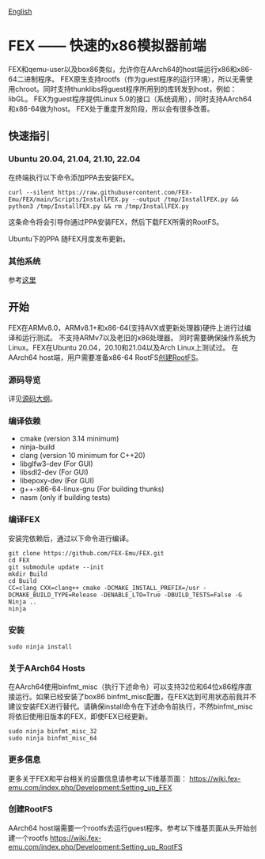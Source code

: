 [English](https://github.com/FEX-Emu/FEX/blob/main/Readme.md)
# FEX —— 快速的x86模拟器前端
FEX和qemu-user以及box86类似，允许你在AArch64的host端运行x86和x86-64二进制程序。
FEX原生支持rootfs（作为guest程序的运行环境），所以无需使用chroot。同时支持thunklibs将guest程序所用到的库转发到host，例如：libGL。
FEX为guest程序提供Linux 5.0的接口（系统调用），同时支持AArch64和x86-64做为host。
FEX处于重度开发阶段，所以会有很多改善。


## 快速指引
### Ubuntu 20.04, 21.04, 21.10, 22.04
在终端执行以下命令添加PPA去安装FEX。

`curl --silent https://raw.githubusercontent.com/FEX-Emu/FEX/main/Scripts/InstallFEX.py --output /tmp/InstallFEX.py && python3 /tmp/InstallFEX.py && rm /tmp/InstallFEX.py`

这条命令将会引导你通过PPA安装FEX，然后下载FEX所需的RootFS。

Ubuntu下的PPA 随FEX月度发布更新。

### 其他系统
参考[这里](https://wiki.fex-emu.com/index.php/QuickStartGuide)

## 开始
FEX在ARMv8.0，ARMv8.1+和x86-64(支持AVX或更新处理器)硬件上进行过编译和运行测试。
不支持ARMv7以及老旧的x86处理器。
同时需要确保操作系统为Linux。FEX在Ubuntu 20.04，20.10和21.04以及Arch Linux上测试过。
在AArch64 host端，用户需要准备x86-64 RootFS[创建RootFS](#RootFS-Generation)。

### 源码导览
详见[源码大纲](docs/SourceOutline.md)。

### 编译依赖
* cmake (version 3.14 minimum)
* ninja-build
* clang (version 10 minimum for C++20)
* libglfw3-dev (For GUI)
* libsdl2-dev (For GUI)
* libepoxy-dev (For GUI)
* g++-x86-64-linux-gnu (For building thunks)
* nasm (only if building tests)

### 编译FEX
安装完依赖后，通过以下命令进行编译。
```Shell
git clone https://github.com/FEX-Emu/FEX.git
cd FEX
git submodule update --init
mkdir Build
cd Build
CC=clang CXX=clang++ cmake -DCMAKE_INSTALL_PREFIX=/usr -DCMAKE_BUILD_TYPE=Release -DENABLE_LTO=True -DBUILD_TESTS=False -G Ninja ..
ninja
```

### 安装
```Shell
sudo ninja install
```

### 关于AArch64 Hosts
在AArch64使用binfmt_misc（执行下述命令）可以支持32位和64位x86程序直接运行。如果已经安装了box86 binfmt_misc配置，在FEX达到可用状态前我并不建议安装FEX进行替代。请确保install命令在下述命令前执行，不然binfmt_misc将依旧使用旧版本的FEX，即使FEX已经更新。
```Shell
sudo ninja binfmt_misc_32
sudo ninja binfmt_misc_64
```

### 更多信息
更多关于FEX和平台相关的设置信息请参考以下维基页面：
https://wiki.fex-emu.com/index.php/Development:Setting_up_FEX

### 创建RootFS
AArch64 host端需要一个rootfs去运行guest程序。参考以下维基页面从头开始创建一个rootfs
https://wiki.fex-emu.com/index.php/Development:Setting_up_RootFS
